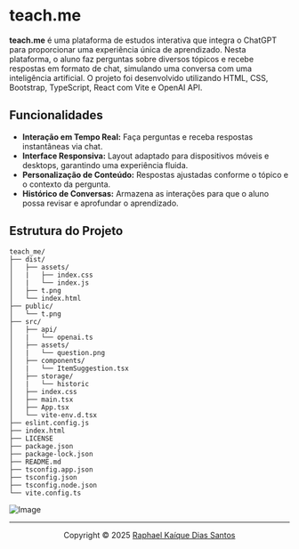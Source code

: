 # teach.me

**teach.me** é uma plataforma de estudos interativa que integra o ChatGPT para proporcionar uma experiência única de aprendizado. Nesta plataforma, o aluno faz perguntas sobre diversos tópicos e recebe respostas em formato de chat, simulando uma conversa com uma inteligência artificial. O projeto foi desenvolvido utilizando HTML, CSS, Bootstrap, TypeScript, React com Vite e OpenAI API.

## Funcionalidades
- **Interação em Tempo Real:** Faça perguntas e receba respostas instantâneas via chat.
- **Interface Responsiva:** Layout adaptado para dispositivos móveis e desktops, garantindo uma experiência fluida.
- **Personalização de Conteúdo:** Respostas ajustadas conforme o tópico e o contexto da pergunta.
- **Histórico de Conversas:** Armazena as interações para que o aluno possa revisar e aprofundar o aprendizado.

## Estrutura do Projeto

```plaintext
teach_me/
├── dist/
│   ├── assets/
│   |   ├── index.css
│   |   └── index.js
│   ├── t.png
│   └── index.html
├── public/
│   └── t.png
├── src/
│   ├── api/
│   |   └── openai.ts
│   ├── assets/
│   |   └── question.png
│   ├── components/
│   |   └── ItemSuggestion.tsx
│   ├── storage/
│   |   └── historic
│   ├── index.css
│   ├── main.tsx
│   ├── App.tsx
│   └── vite-env.d.tsx
├── eslint.config.js
├── index.html
├── LICENSE
├── package.json
├── package-lock.json
├── README.md
├── tsconfig.app.json
├── tsconfig.json
├── tsconfig.node.json
└── vite.config.ts
```

![Image](https://github.com/user-attachments/assets/5b4102ba-f6ae-491e-8067-273f8e61969f)

---

<div align="center">Copyright &copy; 2025 <a href="https://github.com/raphaelkaique1">Raphael Kaíque Dias Santos</a></div>